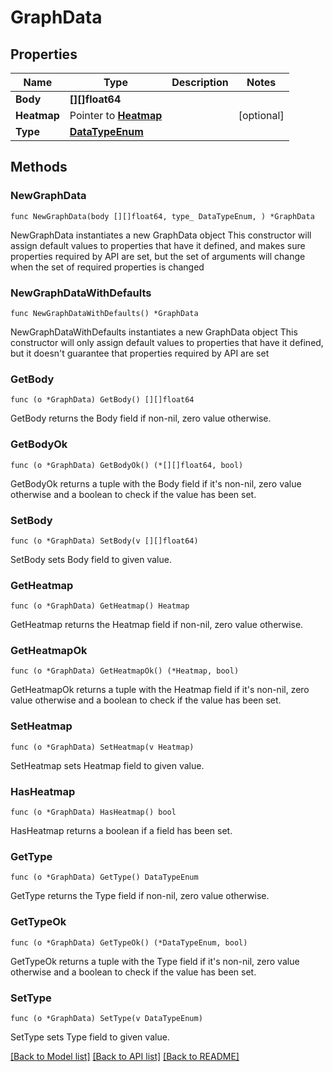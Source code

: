 # GraphData

## Properties

Name | Type | Description | Notes
------------ | ------------- | ------------- | -------------
**Body** | **[][]float64** |  | 
**Heatmap** | Pointer to [**Heatmap**](Heatmap.md) |  | [optional] 
**Type** | [**DataTypeEnum**](DataTypeEnum.md) |  | 

## Methods

### NewGraphData

`func NewGraphData(body [][]float64, type_ DataTypeEnum, ) *GraphData`

NewGraphData instantiates a new GraphData object
This constructor will assign default values to properties that have it defined,
and makes sure properties required by API are set, but the set of arguments
will change when the set of required properties is changed

### NewGraphDataWithDefaults

`func NewGraphDataWithDefaults() *GraphData`

NewGraphDataWithDefaults instantiates a new GraphData object
This constructor will only assign default values to properties that have it defined,
but it doesn't guarantee that properties required by API are set

### GetBody

`func (o *GraphData) GetBody() [][]float64`

GetBody returns the Body field if non-nil, zero value otherwise.

### GetBodyOk

`func (o *GraphData) GetBodyOk() (*[][]float64, bool)`

GetBodyOk returns a tuple with the Body field if it's non-nil, zero value otherwise
and a boolean to check if the value has been set.

### SetBody

`func (o *GraphData) SetBody(v [][]float64)`

SetBody sets Body field to given value.


### GetHeatmap

`func (o *GraphData) GetHeatmap() Heatmap`

GetHeatmap returns the Heatmap field if non-nil, zero value otherwise.

### GetHeatmapOk

`func (o *GraphData) GetHeatmapOk() (*Heatmap, bool)`

GetHeatmapOk returns a tuple with the Heatmap field if it's non-nil, zero value otherwise
and a boolean to check if the value has been set.

### SetHeatmap

`func (o *GraphData) SetHeatmap(v Heatmap)`

SetHeatmap sets Heatmap field to given value.

### HasHeatmap

`func (o *GraphData) HasHeatmap() bool`

HasHeatmap returns a boolean if a field has been set.

### GetType

`func (o *GraphData) GetType() DataTypeEnum`

GetType returns the Type field if non-nil, zero value otherwise.

### GetTypeOk

`func (o *GraphData) GetTypeOk() (*DataTypeEnum, bool)`

GetTypeOk returns a tuple with the Type field if it's non-nil, zero value otherwise
and a boolean to check if the value has been set.

### SetType

`func (o *GraphData) SetType(v DataTypeEnum)`

SetType sets Type field to given value.



[[Back to Model list]](../README.md#documentation-for-models) [[Back to API list]](../README.md#documentation-for-api-endpoints) [[Back to README]](../README.md)


